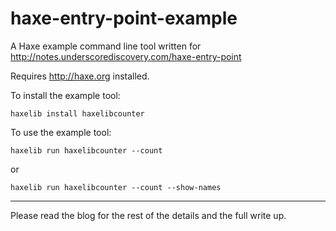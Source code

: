 # haxe-entry-point-example

A Haxe example command line tool written for http://notes.underscorediscovery.com/haxe-entry-point

Requires http://haxe.org installed.

To install the example tool:

`haxelib install haxelibcounter`

To use the example tool:

`haxelib run haxelibcounter --count`

or

`haxelib run haxelibcounter --count --show-names`

---

Please read the blog for the rest of the details and the full write up.
